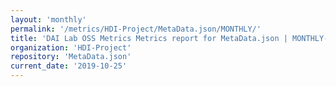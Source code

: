```yaml
---
layout: 'monthly'
permalink: '/metrics/HDI-Project/MetaData.json/MONTHLY/'
title: 'DAI Lab OSS Metrics Metrics report for MetaData.json | MONTHLY-REPORT-2019-10-25'
organization: 'HDI-Project'
repository: 'MetaData.json'
current_date: '2019-10-25'
---
```

